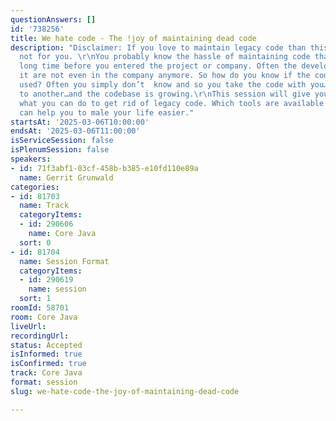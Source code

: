 ```yaml
---
questionAnswers: []
id: '738256'
title: We hate code - The !joy of maintaining dead code
description: "Disclaimer: If you love to maintain legacy code than this session is
  not for you. \r\nYou probably know the hassle of maintaining code that was written
  long time before you entered the project or company. Often the developers who wrote
  it are not even in the company anymore. So how do you know if the code is still
  used? Often you simply don’t  know and so you take the code with you…from one release
  to another…and the codebase is growing.\r\nThis session will give you an idea about
  what you can do to get rid of legacy code. Which tools are available and how they
  can help you to male your life easier."
startsAt: '2025-03-06T10:00:00'
endsAt: '2025-03-06T11:00:00'
isServiceSession: false
isPlenumSession: false
speakers:
- id: 71f3abf1-03cf-458b-b385-e10fd110e89a
  name: Gerrit Grunwald
categories:
- id: 81703
  name: Track
  categoryItems:
  - id: 290606
    name: Core Java
  sort: 0
- id: 81704
  name: Session Format
  categoryItems:
  - id: 290619
    name: session
  sort: 1
roomId: 58701
room: Core Java
liveUrl:
recordingUrl:
status: Accepted
isInformed: true
isConfirmed: true
track: Core Java
format: session
slug: we-hate-code-the-joy-of-maintaining-dead-code

---
```

